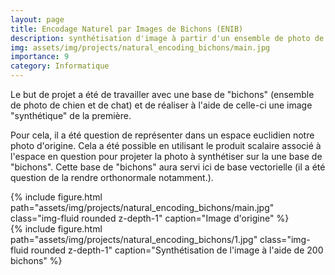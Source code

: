 ```yaml
---
layout: page
title: Encodage Naturel par Images de Bichons (ENIB)
description: synthétisation d'image à partir d'un ensemble de photo de chien et de chat
img: assets/img/projects/natural_encoding_bichons/main.jpg
importance: 9
category: Informatique
---
```


Le but de projet a été de travailler avec une base de "bichons" (ensemble de photo de chien et de chat) et de réaliser à l'aide de celle-ci une image "synthétique" de la première.

Pour cela, il a été question de représenter dans un espace euclidien notre photo d'origine. Cela a été possible en utilisant le produit scalaire associé à l'espace en question pour projeter la photo à synthétiser sur la une base de "bichons". Cette base de "bichons" aura servi ici de base vectorielle (il a été question de la rendre orthonormale notamment.).

<div class="row">
    <div class="col-sm mt-3 mt-md-0">
        {% include figure.html path="assets/img/projects/natural_encoding_bichons/main.jpg" class="img-fluid rounded z-depth-1" caption="Image d'origine" %}
    </div>
    <div class="col-sm mt-2 mt-md-0">
        {% include figure.html path="assets/img/projects/natural_encoding_bichons/1.jpg" class="img-fluid rounded z-depth-1" caption="Synthétisation de l'image à l'aide de 200 bichons" %}
    </div>
</div>
